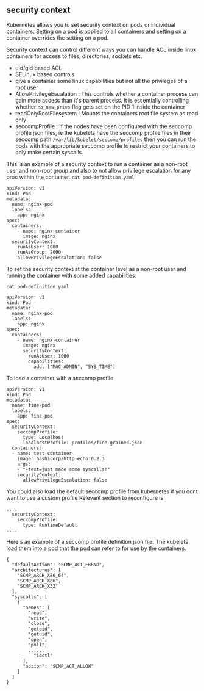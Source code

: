 ## security context

Kubernetes allows you to set security context on pods or individual containers.
Setting on a pod is applied to all containers and setting on a container overrides the setting on a pod.

Security context can control different ways you can handle ACL inside linux containers for access to files, directories, sockets etc.
  - uid/gid based ACL
  - SELinux based controls
  - give a container some linux capabilities but not all the privileges of a root user
  - AllowPrivilegeEscalation : This controls whether a container process can gain more access than it's parent process.
                               It is essentially controlling whether `no_new_privs` flag gets set on the PID 1 inside the container
  - readOnlyRootFilesystem : Mounts the containers root file system as read only
  - seccompProfile : If the nodes have been configured with the seccomp profile json files,
                     ie the kubelets have the seccomp profile files in their seccomp path `/var/lib/kubelet/seccomp/profiles`
                     then you can run the pods with the appropriate seccomp profile to restrict your
                     containers to only make certain syscalls.

This is an example of a security context to run a container as a non-root user
and non-root group and also to not allow privilege escalation for any proc within the container.
`cat pod-definition.yaml`
```
apiVersion: v1
kind: Pod
metadata:
  name: nginx-pod
  labels:
    app: nginx
spec:
  containers:
    - name: nginx-container
      image: nginx
  securityContext:
    runAsUser: 1000
    runAsGroup: 2000
    allowPrivilegeEscalation: false
```

To set the security context at the container level as a non-root user
and running the container with some added capabilities.

`cat pod-definition.yaml`
```
apiVersion: v1
kind: Pod
metadata:
  name: nginx-pod
  labels:
    app: nginx
spec:
  containers:
    - name: nginx-container
      image: nginx
      securityContext:
        runAsUser: 1000
        capabilities:
          add: ["MAC_ADMIN", "SYS_TIME"]
```

To load a container with a seccomp profile
```
apiVersion: v1
kind: Pod
metadata:
  name: fine-pod
  labels:
    app: fine-pod
spec:
  securityContext:
    seccompProfile:
      type: Localhost
      localhostProfile: profiles/fine-grained.json
  containers:
  - name: test-container
    image: hashicorp/http-echo:0.2.3
    args:
    - "-text=just made some syscalls!"
    securityContext:
      allowPrivilegeEscalation: false
```
You could also load the default seccomp profile from kubernetes if you dont want to use a custom profile
Relevant section to reconfigure is
```
....
  securityContext:
    seccompProfile:
      type: RuntimeDefault
....
```

Here's an example of a seccomp profile definition json file.
The kubelets load them into a pod that the pod can refer to for use by the containers.
```
{
  "defaultAction": "SCMP_ACT_ERRNO",
  "architectures": [
    "SCMP_ARCH_X86_64",
    "SCMP_ARCH_X86",
    "SCMP_ARCH_X32"
  ],
  "syscalls": [
    {
      "names": [
        "read",
        "write",
        "close",
        "getpid",
        "getuid",
        "open",
        "poll",
        ......
          "ioctl"
      ],
      "action": "SCMP_ACT_ALLOW"
    }
  ]
}
```
